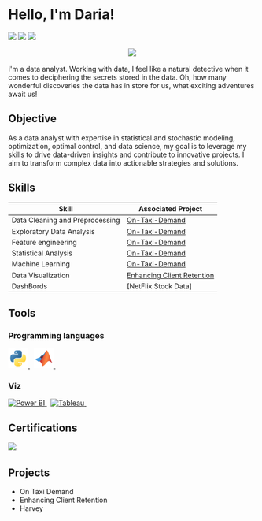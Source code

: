# Hello, I'm Daria!
<a href="https://linkedin.com"><img src="https://img.shields.io/badge/-LinkedIn-0072b1?&style=for-the-badge&logo=linkedin&logoColor=white" /></a>
<a href="https://www.researchgate.net/profile/Darya-Filatova"><img src="https://img.shields.io/badge/-ResearchGate-00CCBB?&style=for-the-badge&logo=researchgate&logoColor=white" /></a>
<a href="https://public.tableau.com/app/profile/darya.filatova/vizzes"><img src="https://img.shields.io/badge/-Tableau-blue?style=for-the-badge&logo=tableau&logoColor=white" />
</a>
<div id="header" align="center">
  <img src="https://media.giphy.com/media/BferOKonYOspm28AiB/giphy.gif" width="100"/>
</div>

I'm a data analyst. Working with data, I feel like a natural detective when it comes to deciphering the secrets stored in the data. Oh, how many wonderful discoveries the data has in store for us, what exciting adventures await us!

## Objective

As a data analyst with expertise in statistical and stochastic modeling, optimization, optimal control, and data science, my goal is to leverage my skills to drive data-driven insights and contribute to innovative projects. I aim to transform complex data into actionable strategies and solutions.

## Skills

| Skill                                         | Associated Project         |
|-----------------------------------------------|----------------------------|
| Data Cleaning and Preprocessing               | [On-Taxi-Demand](https://github.com/delnouty/On-Taxi-Demand)|
| Exploratory Data Analysis                     | [On-Taxi-Demand](https://github.com/delnouty/On-Taxi-Demand)|
| Feature engineering                           | [On-Taxi-Demand](https://github.com/delnouty/On-Taxi-Demand)|
| Statistical Analysis                          | [On-Taxi-Demand](https://github.com/delnouty/On-Taxi-Demand)|
| Machine Learning                              | [On-Taxi-Demand](https://github.com/delnouty/On-Taxi-Demand)|
| Data Visualization                            | <a href="https://public.tableau.com/app/profile/darya.filatova/viz/myDogsTimeZone/Thechallenge">  Enhancing Client Retention  </a>|
| DashBords                                     | [NetFlix Stock Data]   |


## Tools
### Programming languages
<a href="https://www.python.org/">
    <img src="https://github.com/devicons/devicon/blob/master/icons/python/python-original.svg" title="Python" alt="Python" width="40" height="40"/>
</a>&nbsp;
<a href="https://www.mathworks.com/products/matlab.html">
    <img src="https://github.com/devicons/devicon/blob/master/icons/matlab/matlab-original.svg" title="MATLAB" alt="MATLAB" width="40" height="40"/>
</a>&nbsp;


### Viz

<a href="https://powerbi.microsoft.com/">
    <img src="https://cdn-dynmedia-1.microsoft.com/is/image/microsoftcorp/Hero_BPI_icon1?resMode=sharp2&op_usm=1.5,0.65,15,0&wid=96&hei=96&qlt=100&fmt=png-alpha&fit=constrain" title="Power BI" alt="Power BI" width="80" height="80"/>
</a>&nbsp;
<a href="https://www.tableau.com/">
    <img src="https://public.tableau.com/app/assets/tableau-public-logo-rgb.07774149.svg" title="Tableau" alt="Tableau" width="100" height="100"/>
</a>&nbsp;



## Certifications

<div>
<img src="https://images.credly.com/size/68x68/images/4bb1c5b4-0ef4-40e5-9df0-227b60a49551/Analyst-600X600.png" />
</div>

## Projects
-  On Taxi Demand
-  Enhancing Client Retention
-  Harvey
